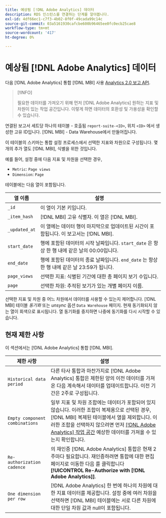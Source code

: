 ```yaml
---
title: 예상됨 [!DNL Adobe Analytics] 데이터
description: RDS 인스턴스를 연결하는 단계를 알아봅니다.
exl-id: 4df66ec1-c7f3-4b02-8f0f-49cada99c14c
source-git-commit: 03a5161930cafcbe600b96465ee0fc0ecb25cae8
workflow-type: tm+mt
source-wordcount: '417'
ht-degree: 0%

---
```


# 예상됨 [!DNL Adobe Analytics] 데이터

다음 [!DNL Adobe Analytics] 통합 [!DNL MBI] 사용 [Analytics 2.0 보고 API](https://developer.adobe.com/analytics-apis/docs/2.0/#!AdobeDocs/analytics-2.0-apis/master/README.md).

>[!INFO]
>
>필요한 데이터를 가져오기 위해 먼저 [!DNL Adobe Analytics] 원하는 지표 및 차원이 있는 작업 공간입니다. 이렇게 하면 데이터의 호환성 및 가용성을 확인할 수 있습니다.

연결된 보고서 세트당 하나의 테이블 - 호출됨 `report-suite-<ID>`, 위치 `<ID>` 에서 생성한 고유 ID입니다. [!DNL MBI] - Data Warehouse에서 만들어집니다.

이 테이블의 스키마는 통합 설정 프로세스에서 선택한 지표와 차원으로 구성됩니다. 몇 개의 추가 열도 [!DNL MBI], 식별을 위한 것입니다.

예를 들어, 설정 중에 다음 지표 및 차원을 선택한 경우,
- `Metric`: `Page views`
- `Dimension`: `Page`

테이블에는 다음 열이 포함됩니다.

| 열 이름 | 설명 |
| --- | --- |
| `_id` | 이 열이 기본 키입니다. |
| `_item_hash` | [!DNL MBI] 고유 식별자. 이 열은 [!DNL MBI]. |
| `_updated_at` | 이 열에는 데이터 행이 마지막으로 업데이트된 시간이 포함됩니다. 이 보고서는 [!DNL MBI]. |
| `start_date` | 행에 포함된 데이터의 시작 날짜입니다. `start_date` 은 항상 한 행 내에 같은 날의 00:00입니다. |
| `end_date` | 행에 포함된 데이터의 종료 날짜입니다. `end_date` 는 항상 한 행 내에 같은 날 23:59가 됩니다. |
| `page_views` | 선택한 지표: 식별된 기간에 대한 총 페이지 보기 수입니다. |
| `page` | 선택한 차원: 추적된 보기가 있는 개별 페이지 이름. |

선택한 지표 및 차원 중 어느 차원에서 데이터를 사용할 수 있는지 제어합니다. [!DNL MBI] 테이블 *동기화* 또는 *unsync* 옵션 `Data Warehouse` 페이지. 현재 동기화되지 않는 열이 회색으로 표시됩니다. 열 동기화를 중지하면 나중에 동기화를 다시 시작할 수 있습니다.

## 현재 제한 사항

이 섹션에서는 [!DNL Adobe Analytics] 통합 [!DNL MBI].

| 제한 사항 | 설명 |
| --- | --- |
| `Historical data period` | 다른 타사 통합과 마찬가지로 [!DNL Adobe Analytics] 통합은 제한된 양의 이전 데이터를 가져온 다음 계속해서 데이터를 업데이트합니다. 이전 기간은 2주로 구성됩니다. |
| `Empty component combinations` | 일부 지표 및 차원 조합에는 데이터가 포함되어 있지 않습니다. 이러한 조합이 복제용으로 선택된 경우, [!DNL MBI] 복제된 테이블에서 열을 제외합니다. 이러한 조합을 선택하지 않으려면 먼저 [[!DNL Adobe Analytics] 작업 공간](https://experienceleague.adobe.com/docs/analytics/analyze/analysis-workspace/home.html?lang=en) 예상한 데이터를 가져올 수 있는지 확인합니다. |
| `Re-authorization cadence` | 의 재인증 [!DNL Adobe Analytics] 통합은 현재 2주마다 필요합니다. 재인증하려면 통합에 대한 편집 페이지로 이동한 다음 를 클릭합니다 **[!UICONTROL Re-Authorize with [!DNL Adobe Analytics]]**. |
| `One dimension per row` | [!DNL Adobe Analytics] 한 번에 하나의 차원에 대한 지표 데이터를 제공합니다. 설정 중에 여러 차원을 선택하면 [!DNL MBI] 테이블에는 서로 다른 차원에 대한 단일 차원 값과 null이 포함됩니다. |
